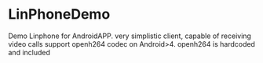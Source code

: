 # LinPhoneDemo
Demo Linphone for AndroidAPP. very simplistic client, capable of receiving video calls 
support openh264 codec on Android>4. openh264 is hardcoded and included
